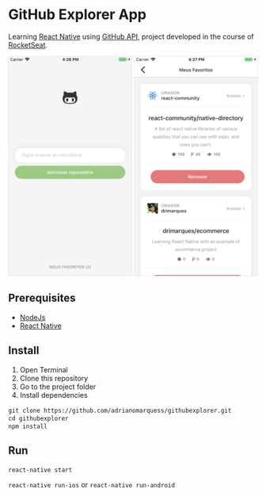 # GitHub Explorer App

Learning [React Native](https://facebook.github.io/react-native/) using [GitHub API](https://developer.github.com/), project developed in the course of [RocketSeat](https://github.com/RocketSeat).

<img src="screenshot-demo.png" width="630">

## Prerequisites

- [NodeJs](https://nodejs.org/en/)
- [React Native](https://facebook.github.io/react-native/docs/getting-started.html)

## Install

1. Open Terminal
2. Clone this repository
3. Go to the project folder
4. Install dependencies
```
git clone https://github.com/adrianomarquess/githubexplorer.git
cd githubexplorer
npm install
```

## Run

`react-native start`

`react-native run-ios` or `react-native run-android`
